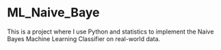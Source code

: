 # ML_Naive_Baye
This is a project where I use Python and statistics to implement the Naive Bayes Machine Learning Classifier on real-world data.
